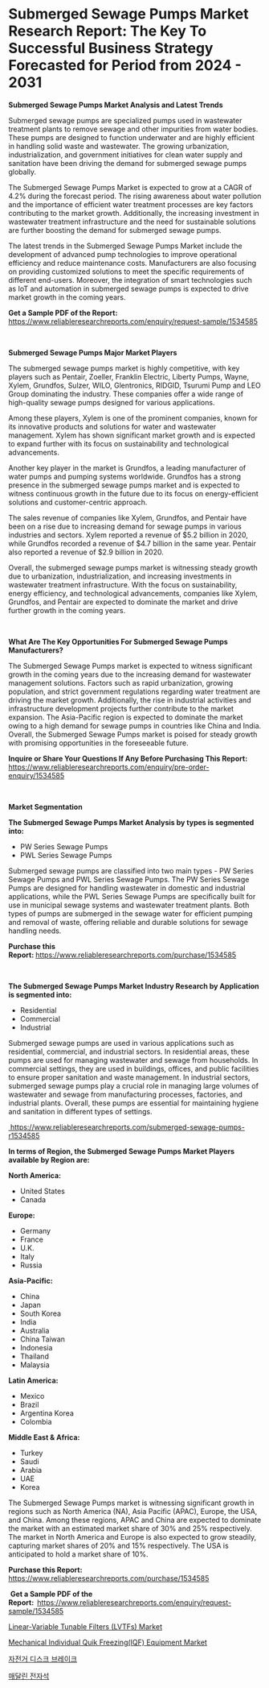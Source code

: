 <p><h1>Submerged Sewage Pumps Market Research Report: The Key To Successful Business Strategy Forecasted for Period from 2024 - 2031</h1></p><p><strong>Submerged Sewage Pumps Market Analysis and Latest Trends</strong></p>
<p><p>Submerged sewage pumps are specialized pumps used in wastewater treatment plants to remove sewage and other impurities from water bodies. These pumps are designed to function underwater and are highly efficient in handling solid waste and wastewater. The growing urbanization, industrialization, and government initiatives for clean water supply and sanitation have been driving the demand for submerged sewage pumps globally.</p><p>The Submerged Sewage Pumps Market is expected to grow at a CAGR of 4.2% during the forecast period. The rising awareness about water pollution and the importance of efficient water treatment processes are key factors contributing to the market growth. Additionally, the increasing investment in wastewater treatment infrastructure and the need for sustainable solutions are further boosting the demand for submerged sewage pumps.</p><p>The latest trends in the Submerged Sewage Pumps Market include the development of advanced pump technologies to improve operational efficiency and reduce maintenance costs. Manufacturers are also focusing on providing customized solutions to meet the specific requirements of different end-users. Moreover, the integration of smart technologies such as IoT and automation in submerged sewage pumps is expected to drive market growth in the coming years.</p></p>
<p><strong>Get a Sample PDF of the Report:&nbsp;</strong> <a href="https://www.reliableresearchreports.com/enquiry/request-sample/1534585">https://www.reliableresearchreports.com/enquiry/request-sample/1534585</a></p>
<p>&nbsp;</p>
<p><strong>Submerged Sewage Pumps Major Market Players</strong></p>
<p><p>The submerged sewage pumps market is highly competitive, with key players such as Pentair, Zoeller, Franklin Electric, Liberty Pumps, Wayne, Xylem, Grundfos, Sulzer, WILO, Glentronics, RIDGID, Tsurumi Pump and LEO Group dominating the industry. These companies offer a wide range of high-quality sewage pumps designed for various applications.</p><p>Among these players, Xylem is one of the prominent companies, known for its innovative products and solutions for water and wastewater management. Xylem has shown significant market growth and is expected to expand further with its focus on sustainability and technological advancements.</p><p>Another key player in the market is Grundfos, a leading manufacturer of water pumps and pumping systems worldwide. Grundfos has a strong presence in the submerged sewage pumps market and is expected to witness continuous growth in the future due to its focus on energy-efficient solutions and customer-centric approach.</p><p>The sales revenue of companies like Xylem, Grundfos, and Pentair have been on a rise due to increasing demand for sewage pumps in various industries and sectors. Xylem reported a revenue of $5.2 billion in 2020, while Grundfos recorded a revenue of $4.7 billion in the same year. Pentair also reported a revenue of $2.9 billion in 2020.</p><p>Overall, the submerged sewage pumps market is witnessing steady growth due to urbanization, industrialization, and increasing investments in wastewater treatment infrastructure. With the focus on sustainability, energy efficiency, and technological advancements, companies like Xylem, Grundfos, and Pentair are expected to dominate the market and drive further growth in the coming years.</p></p>
<p>&nbsp;</p>
<p><strong>What Are The Key Opportunities For Submerged Sewage Pumps Manufacturers?</strong></p>
<p><p>The Submerged Sewage Pumps market is expected to witness significant growth in the coming years due to the increasing demand for wastewater management solutions. Factors such as rapid urbanization, growing population, and strict government regulations regarding water treatment are driving the market growth. Additionally, the rise in industrial activities and infrastructure development projects further contribute to the market expansion. The Asia-Pacific region is expected to dominate the market owing to a high demand for sewage pumps in countries like China and India. Overall, the Submerged Sewage Pumps market is poised for steady growth with promising opportunities in the foreseeable future.</p></p>
<p><strong>Inquire or Share Your Questions If Any Before Purchasing This Report:</strong> <a href="https://www.reliableresearchreports.com/enquiry/pre-order-enquiry/1534585">https://www.reliableresearchreports.com/enquiry/pre-order-enquiry/1534585</a></p>
<p>&nbsp;</p>
<p><strong>Market Segmentation</strong></p>
<p><strong>The Submerged Sewage Pumps Market Analysis by types is segmented into:</strong></p>
<p><ul><li>PW Series Sewage Pumps</li><li>PWL Series Sewage Pumps</li></ul></p>
<p><p>Submerged sewage pumps are classified into two main types - PW Series Sewage Pumps and PWL Series Sewage Pumps. The PW Series Sewage Pumps are designed for handling wastewater in domestic and industrial applications, while the PWL Series Sewage Pumps are specifically built for use in municipal sewage systems and wastewater treatment plants. Both types of pumps are submerged in the sewage water for efficient pumping and removal of waste, offering reliable and durable solutions for sewage handling needs.</p></p>
<p><strong>Purchase this Report:&nbsp;</strong><a href="https://www.reliableresearchreports.com/purchase/1534585">https://www.reliableresearchreports.com/purchase/1534585</a></p>
<p>&nbsp;</p>
<p><strong>The Submerged Sewage Pumps Market Industry Research by Application is segmented into:</strong></p>
<p><ul><li>Residential</li><li>Commercial</li><li>Industrial</li></ul></p>
<p><p>Submerged sewage pumps are used in various applications such as residential, commercial, and industrial sectors. In residential areas, these pumps are used for managing wastewater and sewage from households. In commercial settings, they are used in buildings, offices, and public facilities to ensure proper sanitation and waste management. In industrial sectors, submerged sewage pumps play a crucial role in managing large volumes of wastewater and sewage from manufacturing processes, factories, and industrial plants. Overall, these pumps are essential for maintaining hygiene and sanitation in different types of settings.</p></p>
<p><a href="https://www.reliableresearchreports.com/submerged-sewage-pumps-r1534585">&nbsp;https://www.reliableresearchreports.com/submerged-sewage-pumps-r1534585</a></p>
<p><strong>In terms of Region, the Submerged Sewage Pumps Market Players available by Region are:</strong></p>
<p>
    <p> <strong> North America: </strong>
        <ul>
            <li>United States</li>
            <li>Canada</li>
        </ul>
        </p> 
    <p> <strong> Europe: </strong>
        <ul>
            <li>Germany</li>
            <li>France</li>
            <li>U.K.</li>
            <li>Italy</li>
            <li>Russia</li>
        </ul>
        </p> 
    <p> <strong> Asia-Pacific: </strong>
        <ul>
            <li>China</li>
            <li>Japan</li>
            <li>South Korea</li>
            <li>India</li>
            <li>Australia</li>
            <li>China Taiwan</li>
            <li>Indonesia</li>
            <li>Thailand</li>
            <li>Malaysia</li>
        </ul>
        </p> 
    <p> <strong> Latin America: </strong>
        <ul>
            <li>Mexico</li>
            <li>Brazil</li>
            <li>Argentina Korea</li>
            <li>Colombia</li>
        </ul>
        </p> 
    <p> <strong> Middle East & Africa: </strong>
        <ul>
            <li>Turkey</li>
            <li>Saudi</li>
            <li>Arabia</li>
            <li>UAE</li>
            <li>Korea</li>
        </ul>
    </p>
    </p>
<p><p>The Submerged Sewage Pumps market is witnessing significant growth in regions such as North America (NA), Asia Pacific (APAC), Europe, the USA, and China. Among these regions, APAC and China are expected to dominate the market with an estimated market share of 30% and 25% respectively. The market in North America and Europe is also expected to grow steadily, capturing market shares of 20% and 15% respectively. The USA is anticipated to hold a market share of 10%.</p></p>
<p><strong>Purchase this Report: </strong><a href="https://www.reliableresearchreports.com/purchase/1534585">https://www.reliableresearchreports.com/purchase/1534585</a></p>
<p>&nbsp;<strong>Get a Sample PDF of the Report:&nbsp;&nbsp;</strong><a href="https://www.reliableresearchreports.com/enquiry/request-sample/1534585">https://www.reliableresearchreports.com/enquiry/request-sample/1534585</a></p>
<p><strong></strong></p>
<p><p><a href="https://github.com/bobicer/Market-Research-Report-List-3/blob/main/linear-variable-tunable-filters-lvtfs-market.md">Linear-Variable Tunable Filters (LVTFs) Market</a></p><p><a href="https://github.com/timeliteaut/Market-Research-Report-List-2/blob/main/mechanical-individual-quik-freezingiqf-equipment-market.md">Mechanical Individual Quik Freezing(IQF) Equipment Market</a></p><p><a href="https://github.com/idcefvhkdut6/Market-Research-Report-List-1/blob/main/638995136988.md">자전거 디스크 브레이크</a></p><p><a href="https://github.com/vsap75a286l/Market-Research-Report-List-1/blob/main/256329636989.md">매달린 전자석</a></p></p>